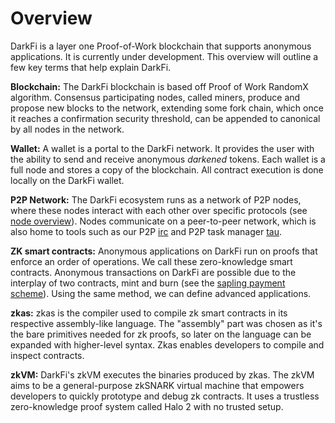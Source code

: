 # Overview

DarkFi is a layer one Proof-of-Work blockchain that supports anonymous
applications. It is currently under development. This overview will
outline a few key terms that help explain DarkFi.

**Blockchain:** The DarkFi blockchain is based off Proof of Work
RandomX algorithm. Consensus participating nodes, called miners,
produce and propose new blocks to the network, extending some fork
chain, which once it reaches a confirmation security threshold, can be
appended to canonical by all nodes in the network.

**Wallet:** A wallet is a portal to the DarkFi network. It provides
the user with the ability to send and receive anonymous _darkened_
tokens. Each wallet is a full node and stores a copy of the
blockchain. All contract execution is done locally on the DarkFi wallet.

**P2P Network:** The DarkFi ecosystem runs as a network of P2P nodes,
where these nodes interact with each other over specific protocols (see
[node overview](p2p-network.md)). Nodes communicate on a peer-to-peer
network, which is also home to tools such as our P2P
[irc](../misc/darkirc/darkirc.md) and P2P task manager [tau](../misc/tau.md).

**ZK smart contracts:** Anonymous applications on DarkFi run on proofs
that enforce an order of operations. We call these zero-knowledge smart
contracts. Anonymous transactions on DarkFi are possible due to the
interplay of two contracts, mint and burn (see the [sapling payment
scheme](../zkas/examples/sapling.md)). Using the same method, we can
define advanced applications.

**zkas:** zkas is the compiler used to compile zk smart contracts in
its respective assembly-like language. The "assembly" part was chosen as
it's the bare primitives needed for zk proofs, so later on the language
can be expanded with higher-level syntax. Zkas enables developers to
compile and inspect contracts.

**zkVM:** DarkFi's zkVM executes the binaries produced by zkas. The
zkVM aims to be a general-purpose zkSNARK virtual machine that empowers
developers to quickly prototype and debug zk contracts. It uses a
trustless zero-knowledge proof system called Halo 2 with no trusted
setup.
